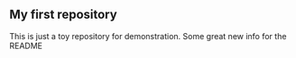 ## My first repository
This is just a toy repository for demonstration.
Some great new info for the README
